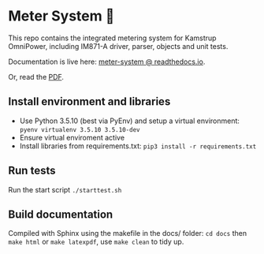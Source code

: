 # Meter System :rocket:

This repo contains the integrated metering system for Kamstrup OmniPower, including IM871-A driver, parser, objects and unit tests.

Documentation is live here: [meter-system @ readthedocs.io](https://meter-system.readthedocs.io/en/latest/).

Or, read the [PDF](https://github.com/E5PRO5-2020/meter_system/blob/master/kamstrupomnipowerwm-busmetering.pdf).


## Install environment and libraries
- Use Python 3.5.10 (best via PyEnv) and setup a virtual environment: `pyenv virtualenv 3.5.10 3.5.10-dev`
- Ensure virtual enviroment active
- Install libraries from requirements.txt: `pip3 install -r requirements.txt`


## Run tests
Run the start script `./starttest.sh`


## Build documentation
Compiled with Sphinx using the makefile in the docs/ folder: `cd docs` then `make html` or `make latexpdf`, use `make clean` to tidy up.
